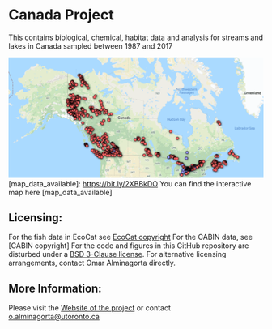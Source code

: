 # Canada Project
This contains biological, chemical, habitat data and analysis for streams and lakes in Canada sampled between 1987 and 2017 

 ![](https://github.com/alminagorta/CanadaProject/blob/master/Miscel/All_CABIN_Ianfish_OBBN.png)
[map_data_available]: https://bit.ly/2XBBkDO
You can find the interactive map here [map_data_available] 

[BSD 3-Clause license]: https://github.com/alminagorta/CanadaProject/blob/master/Miscel/LICENSE
[EcoCat copyright]: https://www2.gov.bc.ca/gov/content/home/copyright
[CABIN license]: https://open.canada.ca/en/open-government-licence-canada
## Licensing:
For the fish data in EcoCat see [EcoCat copyright]
For the CABIN data, see [CABIN copyright]
For the code and figures in this GitHub repository are disturbed under a [BSD 3-Clause license]. For alternative licensing arrangements, contact Omar Alminagorta directly. 

## More Information: 
Please visit the [Website of the project] or contact o.alminagorta@utoronto.ca

[Website of the project]: https://mteproject.weebly.com/
